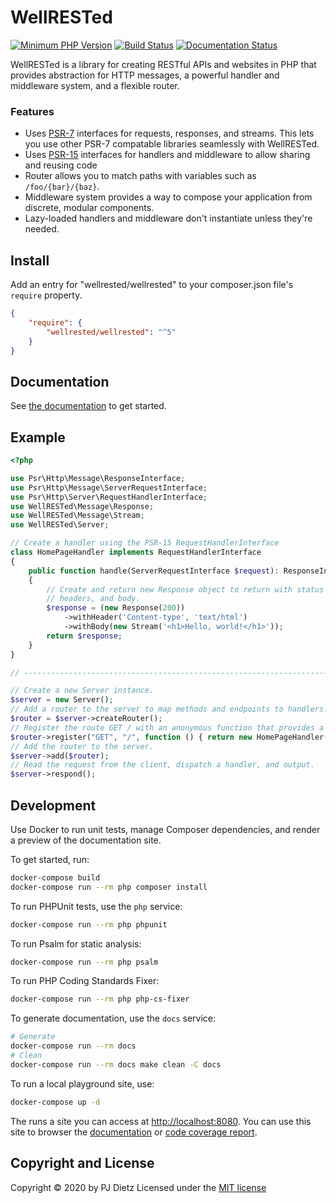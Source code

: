 WellRESTed
==========

[![Minimum PHP Version](https://img.shields.io/badge/php-%3E%3D%207.3-8892BF.svg?style=flat-square)](https://php.net/)
[![Build Status](https://travis-ci.org/wellrestedphp/wellrested.svg?branch=master)](https://travis-ci.org/wellrestedphp/wellrested)
[![Documentation Status](https://readthedocs.org/projects/wellrested/badge/?version=latest)](http://wellrested.readthedocs.org/en/latest/)

WellRESTed is a library for creating RESTful APIs and websites in PHP that provides abstraction for HTTP messages, a powerful handler and middleware system, and a flexible router.

### Features

- Uses [PSR-7](https://www.php-fig.org/psr/psr-7/) interfaces for requests, responses, and streams. This lets you use other PSR-7 compatable libraries seamlessly with WellRESTed.
- Uses [PSR-15](https://www.php-fig.org/psr/psr-15/) interfaces for handlers and middleware to allow sharing and reusing code
- Router allows you to match paths with variables such as `/foo/{bar}/{baz}`.
- Middleware system provides a way to compose your application from discrete, modular components.
- Lazy-loaded handlers and middleware don't instantiate unless they're needed.

Install
-------

Add an entry for "wellrested/wellrested" to your composer.json file's `require` property.

```json
{
    "require": {
        "wellrested/wellrested": "^5"
    }
}
```

Documentation
-------------

See [the documentation](https://wellrested.readthedocs.org/en/latest/) to get started.

Example
-------

```php
<?php

use Psr\Http\Message\ResponseInterface;
use Psr\Http\Message\ServerRequestInterface;
use Psr\Http\Server\RequestHandlerInterface;
use WellRESTed\Message\Response;
use WellRESTed\Message\Stream;
use WellRESTed\Server;

// Create a handler using the PSR-15 RequestHandlerInterface
class HomePageHandler implements RequestHandlerInterface
{
    public function handle(ServerRequestInterface $request): ResponseInterface
    {
        // Create and return new Response object to return with status code,
        // headers, and body.
        $response = (new Response(200))
            ->withHeader('Content-type', 'text/html')
            ->withBody(new Stream('<h1>Hello, world!</h1>'));
        return $response;
    }
}

// -----------------------------------------------------------------------------

// Create a new Server instance.
$server = new Server();
// Add a router to the server to map methods and endpoints to handlers.
$router = $server->createRouter();
// Register the route GET / with an anonymous function that provides a handler.
$router->register("GET", "/", function () { return new HomePageHandler(); });
// Add the router to the server.
$server->add($router);
// Read the request from the client, dispatch a handler, and output.
$server->respond();
```

Development
-----------

Use Docker to run unit tests, manage Composer dependencies, and render a preview of the documentation site.

To get started, run:

```bash
docker-compose build
docker-compose run --rm php composer install
```

To run PHPUnit tests, use the `php` service:

```bash
docker-compose run --rm php phpunit
```

To run Psalm for static analysis:

```bash
docker-compose run --rm php psalm
```

To run PHP Coding Standards Fixer:

```bash
docker-compose run --rm php php-cs-fixer
```

To generate documentation, use the `docs` service:

```bash
# Generate
docker-compose run --rm docs
# Clean
docker-compose run --rm docs make clean -C docs
```

To run a local playground site, use:

```bash
docker-compose up -d
```

The runs a site you can access at [http://localhost:8080](http://localhost:8080). You can use this site to browser the [documentation](http://localhost:8080/docs/) or [code coverage report](http://localhost:8080/coverage/).

Copyright and License
---------------------
Copyright © 2020 by PJ Dietz
Licensed under the [MIT license](http://opensource.org/licenses/MIT)
